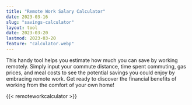 ```yaml
---
title: "Remote Work Salary Calculator"
date: 2023-03-16
slug: "savings-calculator"
layout: tool
date: 2023-03-20
lastmod: 2023-03-20
feature: "calculator.webp"
---
```


This handy tool helps you estimate how much you can save by working remotely. Simply input your commute distance, time spent commuting, gas prices, and meal costs to see the potential savings you could enjoy by embracing remote work. Get ready to discover the financial benefits of working from the comfort of your own home!

{{< remoteworkcalculator >}}